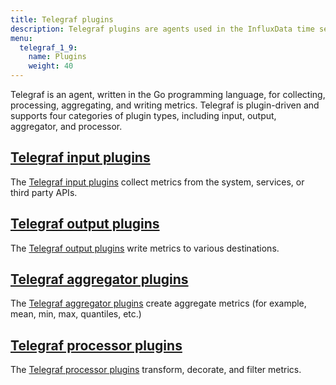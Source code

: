 ```yaml
---
title: Telegraf plugins
description: Telegraf plugins are agents used in the InfluxData time series platform for collecting, processing, aggregating, and writing metrics from time series data on the InfluxDB time series database and other popular databases and applications.
menu:
  telegraf_1_9:
    name: Plugins
    weight: 40
---
```


Telegraf is an agent, written in the Go programming language, for collecting, processing, aggregating, and writing metrics. Telegraf is plugin-driven and supports four categories of plugin types, including input, output, aggregator, and processor.


## [Telegraf input plugins](/telegraf/v1.9/plugins/inputs/)

The [Telegraf input plugins](/telegraf/v1.9/plugins/inputs/) collect metrics from the system, services, or third party APIs.

## [Telegraf output plugins](/telegraf/v1.9/plugins/outputs/)

The [Telegraf output plugins](/telegraf/v1.9/plugins/outputs/) write metrics to various destinations.

## [Telegraf aggregator plugins](/telegraf/v1.9/plugins/aggregators/)

The [Telegraf aggregator plugins](/telegraf/v1.9/plugins/aggregators/) create aggregate metrics (for example, mean, min, max, quantiles, etc.)

## [Telegraf processor plugins](/telegraf/v1.9/plugins/processors/)

The [Telegraf processor plugins](/telegraf/v1.9/plugins/processors/) transform, decorate, and filter metrics.
